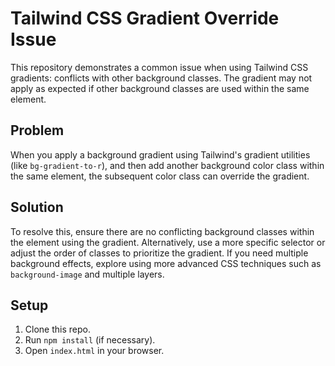 # Tailwind CSS Gradient Override Issue

This repository demonstrates a common issue when using Tailwind CSS gradients: conflicts with other background classes.  The gradient may not apply as expected if other background classes are used within the same element.

## Problem

When you apply a background gradient using Tailwind's gradient utilities (like `bg-gradient-to-r`), and then add another background color class within the same element, the subsequent color class can override the gradient.

## Solution

To resolve this, ensure there are no conflicting background classes within the element using the gradient.  Alternatively, use a more specific selector or adjust the order of classes to prioritize the gradient.  If you need multiple background effects, explore using more advanced CSS techniques such as `background-image` and multiple layers.

## Setup

1. Clone this repo.
2. Run `npm install` (if necessary).
3. Open `index.html` in your browser.